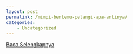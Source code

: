 ```yaml
---
layout: post
permalink: /mimpi-bertemu-pelangi-apa-artinya/
categories:
    - Uncategorized
---
```


[Baca Selengkapnya](/05)